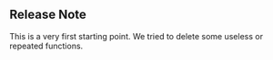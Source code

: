 ## Release Note

This is a very first starting point. We tried to delete some useless or repeated functions.
